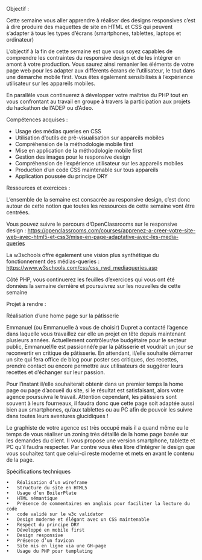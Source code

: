 Objectif :  

Cette semaine vous aller apprendre à réaliser des designs responsives c’est à dire produire des maquettes de site en HTML et CSS qui peuvent s’adapter à tous les types d’écrans (smartphones, tablettes, laptops et ordinateur)

L’objectif à la fin de cette semaine est que vous soyez capables de comprendre les contraintes du responsive design et de les intégrer en amont à votre production. Vous saurez ainsi remanier les éléments de votre page web pour les adapter aux différents écrans de l’utilisateur, le tout dans une démarche mobile first. Vous êtes également sensibilisés à l’expérience utilisateur sur les appareils mobiles. 

En parallèle vous continuerez à développer votre maîtrise du PHP tout en vous confrontant au travail en groupe à travers la participation aux projets du hackathon de l’ADEP ou d’Adeo. 

Compétences acquises :

- Usage des médias queries en CSS
- Utilisation d’outils de prè-visualisation sur appareils mobiles
- Compréhension de la méthodologie mobile first
- Mise en application de la méthodologie mobile first
- Gestion des images pour le responsive design
- Compréhension de l’expérience utilisateur sur les appareils mobiles
- Production d’un code CSS maintenable sur tous appareils
- Application poussée du principe DRY

Ressources et exercices :

L’ensemble de la semaine est consacrée au responsive design, c’est donc autour de cette notion que toutes les ressources de cette semaine vont être centrées.

Vous pouvez suivre le parcours d’OpenClassrooms sur le responsive design : https://openclassrooms.com/courses/apprenez-a-creer-votre-site-web-avec-html5-et-css3/mise-en-page-adaptative-avec-les-media-queries

La w3schools offre également une vision plus synthétique du fonctionnement des médias-queries :
https://www.w3schools.com/css/css_rwd_mediaqueries.asp

Côté PHP, vous continuerez les feuilles d’exercices qui vous ont été données la semaine dernière et poursuivrez sur les nouvelles de cette semaine

Projet à rendre :

Réalisation d’une home page sur la pâtisserie 

Emmanuel (ou Emmanuelle à vous de choisir) Dupret a contacté l’agence dans laquelle vous travaillez car elle un projet en tête depuis maintenant plusieurs années. Actuellement contrôleur/se budgétaire pour le secteur public, Emmanuel/le est passionné/e par la pâtisserie et voudrait un jour se reconvertir en critique de pâtisserie. En attendant, il/elle souhaite démarrer un site qui fera office de blog pour poster ses critiques, des recettes, prendre contact ou encore permettre aux utilisateurs de suggérer leurs recettes et d’échanger sur leur passion.

Pour l’instant il/elle souhaiterait obtenir dans un premier temps la home page ou page d’accueil du site, si le résultat est satisfaisant, alors votre agence poursuivra le travail. Attention cependant, les pâtissiers sont souvent à leurs fourneaux, il faudra donc que cette page soit adaptée aussi bien aux smartphones, qu’aux tablettes ou au PC afin de pouvoir les suivre dans toutes leurs aventures glucidiques !

Le graphiste de votre agence est très occupé mais il a quand même eu le temps de vous réaliser un zoning très détaillé de la home page basée sur les demandes du client. Il vous propose une version smartphone, tablette et PC qu’il faudra respecter. Par contre vous êtes libre d’intégrer le design que vous souhaitez tant que celui-ci reste moderne et mets en avant le contenu de la page.

Spécifications techniques

	•	Réalisation d’un wireframe 
	•	Structure du site en HTML5
	•	Usage d’un BoilerPlate
	•	HTML sémantique
	•	Présence de commentaires en anglais pour faciliter la lecture du code
	•	code validé sur le w3c validator
	•	Design moderne et élégant avec un CSS maintenable
	•	Respect du principe DRY
	•	Développé en mobile first
	•	Design responsive
	•	Présence d’un favicon
	•	Site mis en ligne via une GH-page
	•	Usage du PHP pour templating
